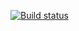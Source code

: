 [![Build status](https://ci.appveyor.com/api/projects/status/b74mj5s40mfk4nww?svg=true)](https://ci.appveyor.com/project/Dmitriev94/patterns)
